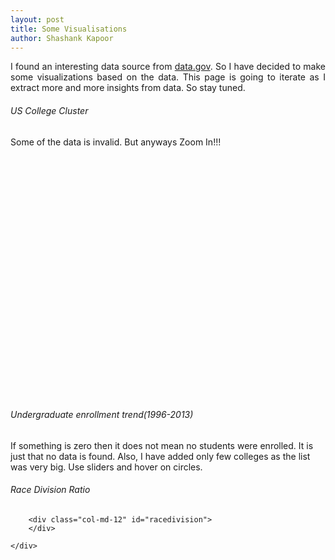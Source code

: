 ```yaml
---
layout: post
title: Some Visualisations
author: Shashank Kapoor
---
```

<div style="text-align:justify;">
    I found an interesting data source from
    <a href="https://inventory.data.gov/dataset/032e19b4-5a90-41dc-83ff-6e4cd234f565/resource/38625c3d-5388-4c16-a30f-d105432553a4">data.gov</a>. So I have decided to make some visualizations based on the data. This page is going to iterate as I extract more and more insights from data. So stay tuned.
</div>



<div class="col-md-12">
    <div class="col-md-12">
        <h6>
            US College Cluster
        </h6>
        Some of the data is invalid. But anyways Zoom In!!!
        <div id="clusterMap" style="width: 100%; height: 400px;">
        </div>
    </div>
    <div class="col-md-12">
        <h6>
            Undergraduate enrollment trend(1996-2013)
        </h6>
        If something is zero then it does not mean no students were enrolled. It is just that no data is found. Also, I have added only few colleges as the list was very big. Use sliders and hover on circles.
        <div id="undergraduateTrend">
        </div>
    </div>
    <div class="col-md-12">
      <h6>Race Division Ratio</h6>
      <div class="col-md-12">
        <div>
        
        <div class="col-md-12" id="racedivision">
        </div>
      
    </div>
</div>
<style>


.ticks {
  font: 10px sans-serif;
}
 .d3-tip text {
    fill: #fff;
    font-size: 12px;
    stroke: none;
    font-family: "Helvetica Neue", Helvetica, Arial, sans-serif;
  }
.track,
.track-inset,
.track-overlay {
  stroke-linecap: round;
}

.track {
  stroke: #000;
  stroke-opacity: 0.3;
  stroke-width: 10px;
}

.track-inset {
  stroke: #ddd;
  stroke-width: 8px;
}

.track-overlay {
  pointer-events: stroke;
  stroke-width: 50px;
  cursor: crosshair;
}

.handle {
  fill: #fff;
  stroke: #000;
  stroke-opacity: 0.5;
  stroke-width: 1.25px;
}
</style>
<script src="https://d3js.org/d3.v4.min.js"></script>
<link rel="stylesheet" href="//rawgithub.com/Caged/d3-tip/master/examples/example-styles.css">
<script type="text/javascript" src="/lib/d3-tip/index.js"></script>
<script src="/lib/leaflet.markercluster/dist/leaflet.markercluster.js">
</script>
<script src="/scripts/visualisation.js" type="text/javascript">
</script>
<script src="https://code.highcharts.com/highcharts.js"></script>
<script src="https://code.highcharts.com/highcharts-more.js"></script>
<script src="https://code.highcharts.com/modules/exporting.js"></script>
<script src="/lib/async/dist/async.min.js" type="text/javascript" charset="utf-8" async defer></script>
<script src="/scripts/racedivision/racedivision.js" type="text/javascript" charset="utf-8" async defer></script>

